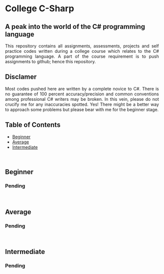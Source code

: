 # College C-Sharp
## A peak into the world of the C# programming language 
<p align="justify">This repository contains all assignments, assessments, projects and self practice codes written during a college course which relates to the C# programming language. A part of the course requirement is to push assignments to github; hence this repository.</p>

## Disclamer
<p align="justify">Most codes pushed here are written by a complete novice to C#. There is no guarantee of 100 percent accuracy/precision and common conventions among professional C# writers may be broken. In this vein, please do not crucify me for any inaccuracies spotted. Yes! There might be a better way to approach some problems but please bear with me for the beginner stage.</p>

## Table of Contents
- [Beginner](#beginner)
- [Average](#average)
- [Intermediate](#intermediate)

<br> 

<a id='beginner'></a>

## Beginner
### Pending

<br>
<a id='average'></a>

## Average
### Pending

<br>
<a id='intermediate'></a>

## Intermediate
### Pending

